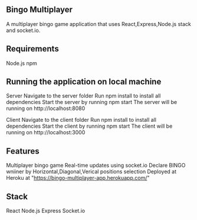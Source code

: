 ## Bingo Multiplayer
A multiplayer bingo game application that uses React,Express,Node.js stack and socket.io.

## Requirements
Node.js
npm

## Running the application on local machine

Server
Navigate to the server folder
Run npm install to install all dependencies
Start the server by running npm start 
The server will be running on http://localhost:8080

Client 
Navigate to the client folder
Run npm install to install all dependencies
Start the client by running npm start
The client will be running on http://localhost:3000

## Features
Multiplayer bingo game
Real-time updates using socket.io
Declare BINGO wniiner by Horizontal,Diagonal,Verical positions selection
Deployed at Heroku  at "https://bingo-multiplayer-app.herokuapp.com/"

## Stack
React
Node.js
Express
Socket.io





